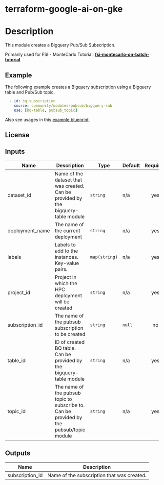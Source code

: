 # terraform-google-ai-on-gke

# Description

This module creates a Bigquery Pub/Sub Subscription.

Primarily used for FSI - MonteCarlo Tutorial:
**[fsi-montecarlo-on-batch-tutorial]**.

[fsi-montecarlo-on-batch-tutorial]: ../docs/tutorials/fsi-montecarlo-on-batch/README.md

## Example

The following example creates a Bigquery subscription using a Bigquery table and
Pub/Sub topic.

```yaml
  - id: bq_subscription
    source: community/modules/pubsub/bigquery-sub
    use: [bq-table, pubsub_topic]
```

Also see usages in this
[example blueprint](../../../examples/fsi-montecarlo-on-batch.yaml).

## License

<!-- BEGINNING OF PRE-COMMIT-TERRAFORM DOCS HOOK -->
## Inputs

| Name | Description | Type | Default | Required |
|------|-------------|------|---------|:--------:|
| dataset\_id | Name of the dataset that was created. Can be provided by the bigquery-table module | `string` | n/a | yes |
| deployment\_name | The name of the current deployment | `string` | n/a | yes |
| labels | Labels to add to the instances. Key-value pairs. | `map(string)` | n/a | yes |
| project\_id | Project in which the HPC deployment will be created | `string` | n/a | yes |
| subscription\_id | The name of the pubsub subscription to be created | `string` | `null` | no |
| table\_id | ID of created BQ table. Can be provided by the bigquery-table module | `string` | n/a | yes |
| topic\_id | The name of the pubsub topic to subscribe to. Can be provided by the pubsub/topic module | `string` | n/a | yes |

## Outputs

| Name | Description |
|------|-------------|
| subscription\_id | Name of the subscription that was created. |

<!-- END OF PRE-COMMIT-TERRAFORM DOCS HOOK -->
